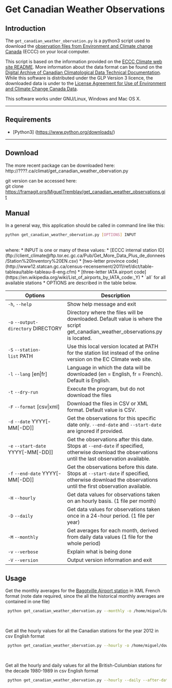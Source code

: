 Get Canadian Weather Observations
=============

Introduction
------------

The `get_canadian_weather_obervation.py` is a python3 script used to download the [observation files from Environment and Climate change Canada](http://climate.weather.gc.ca/historical_data/search_historic_data_e.html) (ECCC) on your local computer.

This script is based on the information provided on the [ECCC Climate web site README](ftp://client_climate@ftp.tor.ec.gc.ca/Pub/Get_More_Data_Plus_de_donnees/Readme.txt). More information about the data format can be found on the [Digital Archive of Canadian Climatological Data Technical Documentation](ftp://ftp.tor.ec.gc.ca/Pub/Documentation_Technical/Technical_Documentation.pdf). While this software is distributed under the GLP Version 3 licence, the downloaded data is under to the [License Agreement for Use of Environment and Climate Change Canada Data](http://climate.weather.gc.ca/prods_servs/attachment1_e.html).

This software works under GNU/Linux, Windows and Mac OS X.
___

Requirements
------------

* [Python3] (https://www.python.org/downloads/)

___

Download 
--------
The more recent package can be downloaded here:  
http://????.ca/climat/get_canadian_weather_obervation.py

git version can be accessed here:  
 git clone https://framagit.org/MiguelTremblay/get_canadian_weather_observations.git


Manual
--------
 
In a general way, this application should be called in command line like this:  
```bash
python get_canadian_weather_obervation.py [OPTIONS] INPUT
```
<br />
where:   
* INPUT is one or many of these values:
 * [ECCC internal station ID](ftp://client_climate@ftp.tor.ec.gc.ca/Pub/Get_More_Data_Plus_de_donnees/Station%20Inventory%20EN.csv)
 * [two-letter province code](http://www12.statcan.gc.ca/census-recensement/2011/ref/dict/table-tableau/table-tableau-8-eng.cfm)
 * [three-letter IATA airport code](https://en.wikipedia.org/wiki/List_of_airports_by_IATA_code:_Y)
 * `all` for all available stations
* OPTIONS are described in the table below.

| Options        | Description   |
| ------------- |-------------| 
| `-h`, `--help` | Show help message and exit      | 
| `-o` `--output-directory`&nbsp;DIRECTORY   |Directory where the files will be downloaded. Default value is where the script get_canadian_weather_observations.py is located.      | 
| `-S` `--station-list`&nbsp;PATH|Use this local version located at PATH for the station list instead of the online version on the EC Climate web site.
| `-l` `--lang` [en&#124;fr]| Language in which the data will be downloaded (en = English, fr = French). Default is English.
|`-t`  `--dry-run`     |   Execute the program, but do not download the files    | 
|`-F` `--format`&nbsp;[csv&#124;xml]| Download the files in CSV or XML format. Default value is CSV.
|`-d` `--date` YYYY[-MM[-DD]]| Get the observations for this specific date only.  `--end-date` and  `--start-date` are ignored if provided.
|`-e` `--start-date` YYYY[-MM[-DD]]| Get the observations after this date. Stops at `--end-date` if specified, otherwise download the observations until the last observation available.
|`-f` `--end-date` YYYY[-MM[-DD]]| Get the observations before this date. Stops at `--start-date` if specified, otherwise download the observations until the first observation available.
|`-H` `--hourly`| Get data values for observations taken on an hourly basis. (1 file per month)
|`-D` `--daily`| Get data values for observations taken once in a 24-hour period. (1 file per year)
|`-M` `--monthly`| Get averages for each month, derived from daily data values (1 file for the whole period)
|`-v` `--verbose`  | Explain what is being done |
|`-V` `--version`|Output version information and exit|

Usage
-----

Get the monthly averages for the [Bagotville Airport station](https://en.wikipedia.org/wiki/CFB_Bagotville) in XML French format (note date required, since the all the historical monthly averages are contained in one file)
```bash
 python get_canadian_weather_obervation.py --monthly -o /home/miguel/bagotville -f xml -l fr YBG
```
<br />

Get all the hourly values for all the Canadian stations for the year 2012 in csv English format
```bash
 python get_canadian_weather_obervation.py --hourly -o /home/miguel/download --date 2012 all
```
<br />

Get all the hourly and daily values for all the British-Columbian stations for the decade 1980-1989 in csv English format
```bash
 python get_canadian_weather_obervation.py --hourly --daily --after-date 1980-01 --before-date 1990-01 -o /home/miguel/download BC
```
<br />


